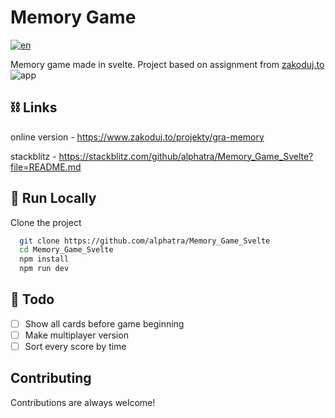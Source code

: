 
# Memory Game

[![en](https://img.shields.io/badge/lang-en-red.svg)](https://github.com/alphatra/Memory_Game_Svelte/blob/main/README.md)

Memory game made in svelte.
Project based on assignment from [zakoduj.to](https://www.zakoduj.to/projekty/gra-memory)
![app](https://user-images.githubusercontent.com/18601134/193125009-4a5186e4-eaf0-46eb-a988-e455cc239c6b.gif)

## ⛓ Links

online version - https://www.zakoduj.to/projekty/gra-memory

stackblitz - https://stackblitz.com/github/alphatra/Memory_Game_Svelte?file=README.md

## 🏁 Run Locally

Clone the project

```bash
  git clone https://github.com/alphatra/Memory_Game_Svelte
  cd Memory_Game_Svelte
  npm install
  npm run dev
```


## 📝 Todo

- [ ]  Show all cards before game beginning
- [ ]  Make multiplayer version
- [ ]  Sort every score by time

## Contributing

Contributions are always welcome!
